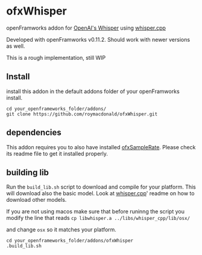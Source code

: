 # ofxWhisper

openFramworks addon for [OpenAI's Whisper](https://github.com/openai/whisper) using [whisper.cpp](https://github.com/ggerganov/whisper.cpp/)

Developed with openFramworks v0.11.2. Should work with newer versions as well.

This is a rough implementation, still WIP

## Install
install this addon in the default addons folder of your openFramworks install.
```
cd your_openframeworks_folder/addons/
git clone https://github.com/roymacdonald/ofxWhisper.git
```
## dependencies
This addon requires you to also have installed [ofxSampleRate](https://github.com/roymacdonald/ofxSampleRate). Please check its readme file to get it installed properly.

## building lib
Run the `build_lib.sh` script to download and compile for your platform.
This will download also the basic model. Look at [whisper.cpp](https://github.com/ggerganov/whisper.cpp/)' readme on how to download other models.

If you are not using macos make sure that before runinng the script  you modify the line that reads
`cp libwhisper.a ../libs/whisper_cpp/lib/osx/`

and change `osx` so it matches your platform.

```
cd your_openframeworks_folder/addons/ofxWhisper
.build_lib.sh
```


